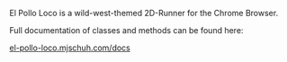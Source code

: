 El Pollo Loco is a wild-west-themed 2D-Runner for the Chrome Browser.

Full documentation of classes and methods can be found here:

[el-pollo-loco.mjschuh.com/docs](https://el-pollo-loco.mjschuh.com/docs/)
